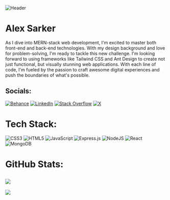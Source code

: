 ![Header](https://i.ibb.co/qDmwYrW/Github-Banner.png)

# Alex Sarker
As I dive into MERN-stack web development, I'm excited to master both front-end and back-end technologies. With my design background and love for problem-solving, I'm ready to tackle this new challenge. I'm looking forward to using frameworks like Tailwind CSS and Ant Design to create not just functional, but visually stunning web applications. With each line of code, I'm fueled by the passion to craft awesome digital experiences and push the boundaries of what's possible.


## Socials:
[![Behance](https://img.shields.io/badge/Behance-1769ff?logo=behance&logoColor=white)](https://behance.net/https://www.behance.net/alexsarker2) [![LinkedIn](https://img.shields.io/badge/LinkedIn-%230077B5.svg?logo=linkedin&logoColor=white)](https://www.linkedin.com/in/alex-sarker/) [![Stack Overflow](https://img.shields.io/badge/-Stackoverflow-FE7A16?logo=stack-overflow&logoColor=white)](https://stackoverflow.com/users/https://stackoverflow.com/users/24825148/alex-sarker) [![X](https://img.shields.io/badge/X-black.svg?logo=X&logoColor=white)](https://x.com/https://www.linkedin.com/in/alex-sarker-9129951b3/) 

# Tech Stack:
![CSS3](https://img.shields.io/badge/css3-%231572B6.svg?style=for-the-badge&logo=css3&logoColor=white) ![HTML5](https://img.shields.io/badge/html5-%23E34F26.svg?style=for-the-badge&logo=html5&logoColor=white) ![JavaScript](https://img.shields.io/badge/javascript-%23323330.svg?style=for-the-badge&logo=javascript&logoColor=%23F7DF1E) ![Express.js](https://img.shields.io/badge/express.js-%23404d59.svg?style=for-the-badge&logo=express&logoColor=%2361DAFB) ![NodeJS](https://img.shields.io/badge/node.js-6DA55F?style=for-the-badge&logo=node.js&logoColor=white) ![React](https://img.shields.io/badge/react-%2320232a.svg?style=for-the-badge&logo=react&logoColor=%2361DAFB) ![MongoDB](https://img.shields.io/badge/MongoDB-%234ea94b.svg?style=for-the-badge&logo=mongodb&logoColor=white)

# GitHub Stats:
![](https://github-readme-streak-stats.herokuapp.com/?user=alexsarker&theme=radical&hide_border=true)<br/>
---
[![](https://visitcount.itsvg.in/api?id=alexsarker&icon=0&color=0)](https://visitcount.itsvg.in)

<!-- Proudly created with GPRM ( https://gprm.itsvg.in ) -->
